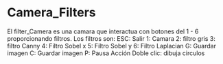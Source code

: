 # Camera_Filters
El filter_Camera es una camara que interactua con botones del 1 - 6 proporcionando filtros.
Los filtros son:
ESC: Salir
1: Camara
2: filtro gris
3: filtro Canny
4: Filtro Sobel x
5: Filtro Sobel y
6: Filtro Laplacian
G: Guardar imagen
C: Guardar imagen
P: Pausa
Acción Doble clic: dibuja circulos

